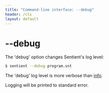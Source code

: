 ```yaml
---
title: "Command-line interface: --debug"
header: /cli
layout: default
---
```

# \-\-debug

The 'debug' option changes Sentient's log level:

```bash
$ sentient --debug program.snt
```

The 'debug' log level is more verbose than [info](./info).

Logging will be printed to standard error.
